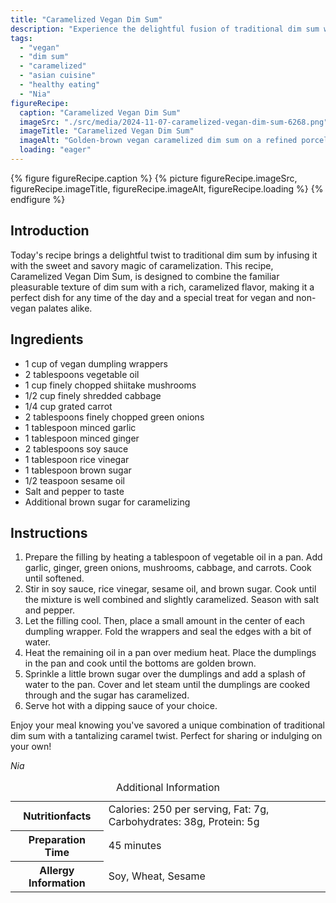 ```yaml
---
title: "Caramelized Vegan Dim Sum"
description: "Experience the delightful fusion of traditional dim sum with a sweet caramel twist in this unique vegan recipe, perfect for any meal."
tags:
  - "vegan"
  - "dim sum"
  - "caramelized"
  - "asian cuisine"
  - "healthy eating"
  - "Nia"
figureRecipe: 
  caption: "Caramelized Vegan Dim Sum"
  imageSrc: "./src/media/2024-11-07-caramelized-vegan-dim-sum-6268.png"
  imageTitle: "Caramelized Vegan Dim Sum"
  imageAlt: "Golden-brown vegan caramelized dim sum on a refined porcelain plate, set on a minimalist soft white table, highlighting the dish's appeal."
  loading: "eager"
---
```


{% figure figureRecipe.caption %}
{% picture figureRecipe.imageSrc, figureRecipe.imageTitle, figureRecipe.imageAlt, figureRecipe.loading %}
{% endfigure %}

## Introduction

Today's recipe brings a delightful twist to traditional dim sum by infusing it with the sweet and savory magic of caramelization. This recipe, Caramelized Vegan Dim Sum, is designed to combine the familiar pleasurable texture of dim sum with a rich, caramelized flavor, making it a perfect dish for any time of the day and a special treat for vegan and non-vegan palates alike.

## Ingredients

- 1 cup of vegan dumpling wrappers
- 2 tablespoons vegetable oil
- 1 cup finely chopped shiitake mushrooms
- 1/2 cup finely shredded cabbage
- 1/4 cup grated carrot
- 2 tablespoons finely chopped green onions
- 1 tablespoon minced garlic
- 1 tablespoon minced ginger
- 2 tablespoons soy sauce
- 1 tablespoon rice vinegar
- 1 tablespoon brown sugar
- 1/2 teaspoon sesame oil
- Salt and pepper to taste
- Additional brown sugar for caramelizing

## Instructions

1. Prepare the filling by heating a tablespoon of vegetable oil in a pan. Add garlic, ginger, green onions, mushrooms, cabbage, and carrots. Cook until softened.
2. Stir in soy sauce, rice vinegar, sesame oil, and brown sugar. Cook until the mixture is well combined and slightly caramelized. Season with salt and pepper.
3. Let the filling cool. Then, place a small amount in the center of each dumpling wrapper. Fold the wrappers and seal the edges with a bit of water.
4. Heat the remaining oil in a pan over medium heat. Place the dumplings in the pan and cook until the bottoms are golden brown.
5. Sprinkle a little brown sugar over the dumplings and add a splash of water to the pan. Cover and let steam until the dumplings are cooked through and the sugar has caramelized.
6. Serve hot with a dipping sauce of your choice.

Enjoy your meal knowing you've savored a unique combination of traditional dim sum with a tantalizing caramel twist. Perfect for sharing or indulging on your own!

*Nia*

<table><caption class='sr-only'>Additional Information</caption><tr><th>Nutritionfacts</th><td>Calories: 250 per serving, Fat: 7g, Carbohydrates: 38g, Protein: 5g&nbsp;</td></tr><tr><th>Preparation Time</th><td>45 minutes&nbsp;</td></tr><tr><th>Allergy Information</th><td>Soy, Wheat, Sesame&nbsp;</td></tr></table>

